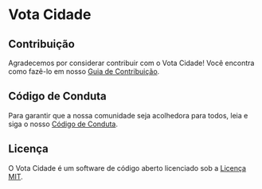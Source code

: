 # Vota Cidade

## Contribuição

Agradecemos por considerar contribuir com o Vota Cidade! Você encontra como fazê-lo em nosso [Guia de Contribuição](CONTRIBUTING.md).

## Código de Conduta

Para garantir que a nossa comunidade seja acolhedora para todos, leia e siga o nosso [Código de Conduta](CODE_OF_CONDUCT.md).

## Licença

O Vota Cidade é um software de código aberto licenciado sob a [Licença MIT](LICENSE.md).
